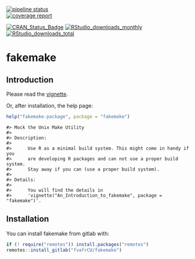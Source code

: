 [![pipeline status](https://gitlab.com/fvafrCU/fakemake/badges/master/pipeline.svg)](https://gitlab.com/fvafrCU/fakemake/commits/master)    
[![coverage report](https://gitlab.com/fvafrCU/fakemake/badges/master/coverage.svg)](https://gitlab.com/fvafrCU/fakemake/commits/master)
<!-- 
    [![Build Status](https://travis-ci.org/fvafrCU/fakemake.svg?branch=master)](https://travis-ci.org/fvafrCU/fakemake)
    [![Coverage Status](https://codecov.io/github/fvafrCU/fakemake/coverage.svg?branch=master)](https://codecov.io/github/fvafrCU/fakemake?branch=master)
-->
[![CRAN_Status_Badge](https://www.r-pkg.org/badges/version/fakemake)](https://cran.r-project.org/package=fakemake)
[![RStudio_downloads_monthly](https://cranlogs.r-pkg.org/badges/fakemake)](https://cran.r-project.org/package=fakemake)
[![RStudio_downloads_total](https://cranlogs.r-pkg.org/badges/grand-total/fakemake)](https://cran.r-project.org/package=fakemake)

<!-- README.md is generated from README.Rmd. Please edit that file -->



# fakemake
## Introduction
Please read the
[vignette](https://CRAN.R-project.org/package=fakemake/vignettes/An_Introduction_to_fakemake.html).

Or, after installation, the help page:

```r
help("fakemake-package", package = "fakemake")
```

```
#> Mock the Unix Make Utility
#> 
#> Description:
#> 
#>      Use R as a minimal build system. This might come in handy if you
#>      are developing R packages and can not use a proper build system.
#>      Stay away if you can (use a proper build system).
#> 
#> Details:
#> 
#>      You will find the details in
#>      'vignette("An_Introduction_to_fakemake", package = "fakemake")'.
```

## Installation

You can install fakemake from gitlab with:


```r
if (! require("remotes")) install.packages("remotes")
remotes::install_gitlab("fvafrCU/fakemake")
```



